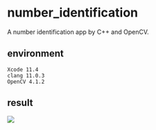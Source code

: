 # number_identification
A number identification app by C++ and OpenCV.
## environment
    Xcode 11.4
    clang 11.0.3
    OpenCV 4.1.2
## result
![](https://github.com/Loow-Teech/number_identification/blob/master/results.png)
